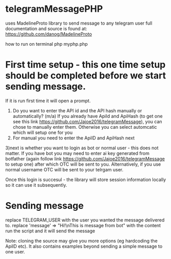 # telegramMessagePHP
uses MadelineProto library to send message to any telegram user
full documentation and source is found at: https://github.com/danog/MadelineProto

how to run on terminal
php myphp.php

# First time setup - this one time setup should be completed before we start sending message.
If it is run first time it will open a prompt.
1) Do you want to enter the API id and the API hash manually or automatically? (m/a)
If you already have ApiId and ApiHash (to get one see this link https://github.com/Jajoe2016/telegramMessage), you can chose to manually enter them. Otherwise you can select automcatic which will setup one for you
2) For manual you need to enter the ApiID and ApiHash next

3)next is whether you want to login as bot or normal user - this does not matter. If you have bot you may need to enter ai key generated from botfather (again follow link https://github.com/Jajoe2016/telegramMessage to setup one) after which OTC will be sent to you. Alternatively, if you use normal username OTC will be sent to your telrgam user.

Once this login is succesul - the library will store session information locally so it can use it subsequently.

# Sending message

replace TELEGRAM_USER with the user you wanted the message delivered to.
replace 'message' => "Hi!\nThis is message from bot" with the content
run the script and it will send the message 

Note: cloning the source may give you more options (eg hardcoding the ApiID etc). 
It also contains examples beyond sending a simple message to one user. 
